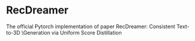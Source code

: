 # RecDreamer
The official Pytorch implementation of paper RecDreamer: Consistent Text-to-3D \\Generation via Uniform Score Distillation
